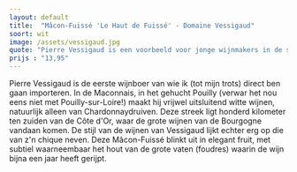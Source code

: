```yaml
---
layout: default
title:  "Mâcon-Fuissé 'Le Haut de Fuissé' - Domaine Vessigaud"
soort: wit
image: /assets/vessigaud.jpg
quote: "Pierre Vessigaud is een voorbeeld voor jonge wijnmakers in de streek. Zijn Bourgognes zijn een must voor de liefhebber van goede Chardonnay"
prijs : "13,95"
---
```

<p class="typl8-drop-cap">Pierre Vessigaud is de eerste wijnboer van wie ik (tot mijn trots) direct ben gaan importeren. In de Maconnais, in het gehucht Pouilly (verwar het nou eens niet met Pouilly-sur-Loire!) maakt hij vrijwel uitsluitend witte wijnen, natuurlijk alleen van Chardonnaydruiven. Deze streek ligt honderd kilometer ten zuiden van de Côte d'Or, waar de grote wijnen van de Bourgogne vandaan komen. De stijl van de wijnen van Vessigaud lijkt echter erg op die van z'n chique neven. Deze Mâcon-Fuissé blinkt uit in elegant fruit, met subtiel waarneembaar het hout van de grote vaten (foudres) waarin de wijn bijna een jaar heeft gerijpt.
</p>
